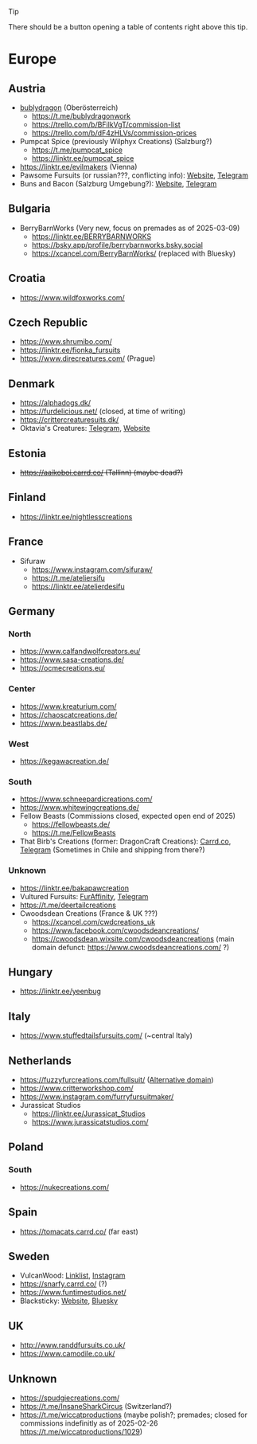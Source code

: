 > [!TIP]
> There should be a button opening a table of contents right above this tip.

# Europe

## Austria
* [bublydragon](https://www.instagram.com/bublydragon/) (Oberösterreich)
  * https://t.me/bublydragonwork
  * https://trello.com/b/BFilkVgT/commission-list
  * https://trello.com/b/dF4zHLVs/commission-prices
* Pumpcat Spice (previously Wilphyx Creations) (Salzburg?)
  * https://t.me/pumpcat_spice
  * https://linktr.ee/pumpcat_spice
* https://linktr.ee/evilmakers (Vienna)
* Pawsome Fursuits (or russian???, conflicting info): [Website](https://pawsomefursuits.com/), [Telegram](https://t.me/pawsome_fursuits)
* Buns and Bacon (Salzburg Umgebung?): [Website](https://www.BunsAndBacon.eu), [Telegram](https://t.me/BunsAndBacon)

## Bulgaria
* BerryBarnWorks (Very new, focus on premades as of 2025-03-09)
  * https://linktr.ee/BERRYBARNWORKS
  * https://bsky.app/profile/berrybarnworks.bsky.social
  * https://xcancel.com/BerryBarnWorks/ (replaced with Bluesky)

## Croatia
* https://www.wildfoxworks.com/

## Czech Republic
* https://www.shrumibo.com/
* https://linktr.ee/fionka_fursuits
* https://www.direcreatures.com/ (Prague)

## Denmark
* https://alphadogs.dk/
* https://furdelicious.net/ (closed, at time of writing)
* https://crittercreaturesuits.dk/
* Oktavia's Creatures: [Telegram](https://t.me/OktaviasCreatures), [Website](https://oktaviascreatures.com/)

## Estonia
* ~~https://aaikoboi.carrd.co/ (Tallinn) (maybe dead?)~~

## Finland
* https://linktr.ee/nightlesscreations

## France
* Sifuraw
  * https://www.instagram.com/sifuraw/
  * https://t.me/ateliersifu
  * https://linktr.ee/atelierdesifu

## Germany

### North
* https://www.calfandwolfcreators.eu/
* https://www.sasa-creations.de/
* https://ocmecreations.eu/

### Center
* https://www.kreaturium.com/
* https://chaoscatcreations.de/
* https://www.beastlabs.de/

### West
* https://kegawacreation.de/

### South
* https://www.schneepardicreations.com/
* https://www.whitewingcreations.de/
* Fellow Beasts (Commissions closed, expected open end of 2025)
  * https://fellowbeasts.de/
  * https://t.me/FellowBeasts
* That Birb's Creations (former: DragonCraft Creations): [Carrd.co](https://thatbirbscreationstos.carrd.co/), [Telegram](https://t.me/DragonCraftsbts) (Sometimes in Chile and shipping from there?)

### Unknown
* https://linktr.ee/bakapawcreation
* Vultured Fursuits: [FurAffinity](https://www.furaffinity.net/user/vultured-fursuits/), [Telegram](https://t.me/vulturedfursuits)
* https://t.me/deertailcreations
* Cwoodsdean Creations (France & UK ???)
  * https://xcancel.com/cwdcreations_uk
  * https://www.facebook.com/cwoodsdeancreations/
  * https://cwoodsdean.wixsite.com/cwoodsdeancreations (main domain defunct: https://www.cwoodsdeancreations.com/ ?)

## Hungary
* https://linktr.ee/yeenbug

## Italy
* https://www.stuffedtailsfursuits.com/ (~central Italy)

## Netherlands
* https://fuzzyfurcreations.com/fullsuit/ ([Alternative domain](https://fuzzyfurcreations.wixsite.com/))
* https://www.critterworkshop.com/
* https://www.instagram.com/furryfursuitmaker/
* Jurassicat Studios
  * https://linktr.ee/Jurassicat_Studios
  * https://www.jurassicatstudios.com/

## Poland

### South
* https://nukecreations.com/

## Spain
* https://tomacats.carrd.co/ (far east)

## Sweden
* VulcanWood: [Linklist](https://vulcanwood.carrd.co/), [Instagram](https://www.instagram.com/vulcan_wood) 
* https://snarfy.carrd.co/ (?)
* https://www.funtimestudios.net/
* Blacksticky: [Website](https://blacksticky.com/), [Bluesky](https://bsky.app/profile/blacksticky.bsky.social)

## UK
* http://www.randdfursuits.co.uk/
* https://www.camodile.co.uk/

## Unknown
* https://spudgiecreations.com/
* https://t.me/InsaneSharkCircus (Switzerland?)
* https://t.me/wiccatproductions (maybe polish?; premades; closed for commissions indefinitly as of 2025-02-26 https://t.me/wiccatproductions/1029)
